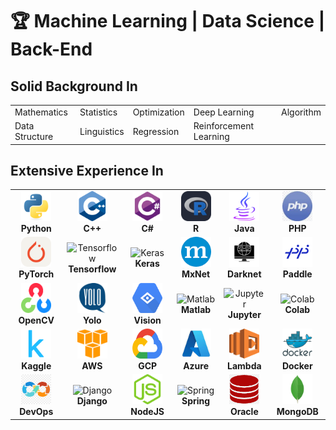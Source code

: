 <!-- Header -->
# 🏆 Machine Learning | Data Science | Back-End

## Solid Background In
<table>
  <tr>
    <td>Mathematics</td>
    <td>Statistics</td>
    <td>Optimization</td>
    <td>Deep Learning</td>
    <td>Algorithm</td>
  </tr>
  <tr>    
    <td>Data Structure</td>
    <td>Linguistics</td>
    <td>Regression</td>
    <td>Reinforcement Learning</td>
    <td></td>
  </tr>
</table>

## Extensive Experience In

<table>
  <tr>
    <td align="center" width="96">
        <img src="https://raw.githubusercontent.com/devicons/devicon/master/icons/python/python-original.svg" width="48" height="48" alt="Python" />
        <br><b>Python</br>
    </td>
    <td align="center" width="96">
        <img src="https://raw.githubusercontent.com/devicons/devicon/master/icons/cplusplus/cplusplus-original.svg" width="48" height="48" alt="Cpp" />
        <br><b>C++</br>
    </td>
    <td align="center" width="96">
        <img src="https://raw.githubusercontent.com/devicons/devicon/master/icons/csharp/csharp-original.svg" width="48" height="48" alt="CSharp" />
      <br><b>C#</br>
    </td>
    <td align="center" width="96">
        <img src="R-Dark.svg" width="48" height="48" alt="R" />
        <br><b>R</br>
    </td>
    <td align="center" width="96">
        <img src="icons8-java.svg" width="48" height="48" alt="Java" />
        <br><b>Java</br>
    </td>
    <td align="center" width="96">
        <img src="php.jpg" width="48" height="48" alt="PHP" />
        <br><b>PHP</br>
    </td>
  </tr>
  <tr>
    <td align="center" width="96">
        <img src="PyTorch-Light.svg" width="48" height="48" alt="PyTorch" />
      <br><b>PyTorch</br>
    </td>
    <td align="center" width="96">
        <img src="https://www.vectorlogo.zone/logos/tensorflow/tensorflow-icon.svg" width="48" height="48" alt="Tensorflow" />
      <br><b>Tensorflow</br>
    </td>
    <td align="center" width="96">
        <img src="https://upload.wikimedia.org/wikipedia/commons/a/ae/Keras_logo.svg" width="48" height="48" alt="Keras" />
      <br><b>Keras</br>
    </td>
    <td align="center" width="96">
        <img src="mxnet.png" width="48" height="48" alt="Keras" />
      <br><b>MxNet</br>
    </td>
    <td align="center" width="96">
        <img src="darknet.jpg" width="48" height="48" alt="Darknet" />
      <br><b>Darknet</br>
    </td>
    <td align="center" width="96">
        <img src="paddle.png" width="48" height="48" alt="Paddle" />
      <br><b>Paddle</br>
    </td>
  </tr>
  <tr>
    <td align="center" width="96">
        <img src="opencv.png" width="48" height="48" alt="OpenCV" />
      <br><b>OpenCV</br>
    </td>
    <td align="center" width="96">
        <img src="yolo2.jpg" width="48" height="48" alt="Yolo" />
      <br><b>Yolo</br>
    </td>
    <td align="center" width="96">
        <img src="vision.png" width="48" height="48" alt="Vision" />
      <br><b>Vision</br>
    </td>
    <td align="center" width="96">
        <img src="https://upload.wikimedia.org/wikipedia/commons/2/21/Matlab_Logo.png" width="48" height="48" alt="Matlab" />
      <br><b>Matlab</br>
    </td>
    <td align="center" width="96">
        <img src="https://upload.wikimedia.org/wikipedia/commons/3/38/Jupyter_logo.svg" width="48" height="48" alt="Jupyter" />
      <br><b>Jupyter</br>
    </td>
    <td align="center" width="96">
        <img src="https://upload.wikimedia.org/wikipedia/commons/d/d0/Google_Colaboratory_SVG_Logo.svg" width="48" height="48" alt="Colab" />
      <br><b>Colab</br>
    </td>
  </tr>        
  <tr>
    <td align="center" width="96">
        <img src="kaggle.png" width="48" height="48" alt="Kaggle" />
      <br><b>Kaggle</br>
    </td>
    <td align="center" width="96">
        <img src="amazon.png" width="48" height="48" alt="AWS" />
      <br><b>AWS</br>
    </td>
    <td align="center" width="96">
        <img src="gcp.png" width="48" height="48" alt="GCP" />
      <br><b>GCP</br>
    </td>
    <td align="center" width="96">
        <img src="azure.jpg" width="48" height="48" alt="Azure" />
      <br><b>Azure</br>
    </td>
    <td align="center" width="96">
        <img src="lambda.png" width="48" height="48" alt="Lambda" />
      <br><b>Lambda</br>
    </td>
    <td align="center" width="96">
        <img src="https://raw.githubusercontent.com/devicons/devicon/master/icons/docker/docker-original-wordmark.svg" width="48" height="48" alt="Docker" />
      <br><b>Docker</br>
    </td>
  </tr>
  <tr>
    <td align="center" width="96">
        <img src="devops.png" width="48" height="48" alt="DevOps" />
      <br><b>DevOps</br>
    </td>
    <td align="center" width="96">
        <img src="https://cdn.worldvectorlogo.com/logos/django.svg" width="48" height="48" alt="Django" />
      <br><b>Django</br>
    </td>
    <td align="center" width="96">
        <img src="https://raw.githubusercontent.com/devicons/devicon/master/icons/nodejs/nodejs-original.svg" width="48" height="48" alt="NodeJS" />
      <br><b>NodeJS</br>
    </td>
    <td align="center" width="96">
        <img src="https://www.vectorlogo.zone/logos/springio/springio-icon.svg" width="48" height="48" alt="Spring" />
      <br><b>Spring</br>
    </td>
    <td align="center" width="96">
        <img src="oracle.png" width="48" height="48" alt="Oracle" />
      <br><b>Oracle</br>
    </td>
    <td align="center" width="96">
        <img src="https://raw.githubusercontent.com/devicons/devicon/master/icons/mongodb/mongodb-original.svg" width="48" height="48" alt="MongoDB" />
      <br><b>MongoDB</br>
    </td>    
  </tr>
</table>
